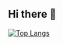 ## Hi there 👋

[![Top Langs](https://github-readme-stats.vercel.app/api/top-langs/?username=SUBERNER&show_icons=true&theme=tokyonight&langs_count=12&layout=donut-vertical)](https://github.com/anuraghazra/github-readme-stats)

<!--
**SUBERNER/SUBERNER** is a ✨ _special_ ✨ repository because its `README.md` (this file) appears on your GitHub profile.

Here are some ideas to get you started:

- 🔭 I’m currently working on ...
- 🌱 I’m currently learning ...
- 👯 I’m looking to collaborate on ...
- 🤔 I’m looking for help with ...
- 💬 Ask me about ...
- 📫 How to reach me: ...
- 😄 Pronouns: ...
- ⚡ Fun fact: ...
-->
